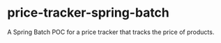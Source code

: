 # price-tracker-spring-batch
A Spring Batch POC for a price tracker that tracks the price of products.

